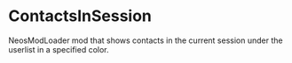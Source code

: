 # ContactsInSession
NeosModLoader mod that shows contacts in the current session under the userlist in a specified color.
